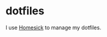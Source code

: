 dotfiles
========

I use [Homesick](https://github.com/technicalpickles/homesick) to manage my dotfiles.
